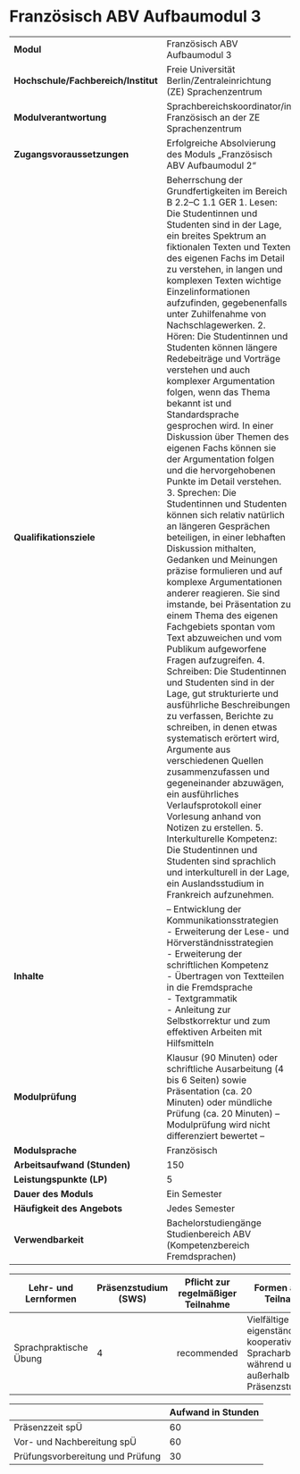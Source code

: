 # Französisch ABV Aufbaumodul 3
|                                    |   |
|------------------------------------|---|
|**Modul**                           | Französisch ABV Aufbaumodul 3 |
|**Hochschule/Fachbereich/Institut** | Freie Universität Berlin/Zentraleinrichtung (ZE) Sprachenzentrum |
|**Modulverantwortung**              | Sprachbereichskoordinator/in Französisch an der ZE Sprachenzentrum |
|**Zugangsvoraussetzungen**          | Erfolgreiche Absolvierung des Moduls „Französisch ABV Aufbaumodul 2“ |
|**Qualifikationsziele**             | Beherrschung der Grundfertigkeiten im Bereich B 2.2–C 1.1 GER 1. Lesen: Die Studentinnen und Studenten sind in der Lage, ein breites Spektrum an fiktionalen Texten und Texten des eigenen Fachs im Detail zu verstehen, in langen und komplexen Texten wichtige Einzelinformationen aufzufinden, gegebenenfalls unter Zuhilfenahme von Nachschlagewerken. 2. Hören: Die Studentinnen und Studenten können längere Redebeiträge und Vorträge verstehen und auch komplexer Argumentation folgen, wenn das Thema bekannt ist und Standardsprache gesprochen wird. In einer Diskussion über Themen des eigenen Fachs können sie der Argumentation folgen und die hervorgehobenen Punkte im Detail verstehen. 3. Sprechen: Die Studentinnen und Studenten können sich relativ natürlich an längeren Gesprächen beteiligen, in einer lebhaften Diskussion mithalten, Gedanken und Meinungen präzise formulieren und auf komplexe Argumentationen anderer reagieren. Sie sind imstande, bei Präsentation zu einem Thema des eigenen Fachgebiets spontan vom Text abzuweichen und vom Publikum aufgeworfene Fragen aufzugreifen. 4. Schreiben: Die Studentinnen und Studenten sind in der Lage, gut strukturierte und ausführliche Beschreibungen zu verfassen, Berichte zu schreiben, in denen etwas systematisch erörtert wird, Argumente aus verschiedenen Quellen zusammenzufassen und gegeneinander abzuwägen, ein ausführliches Verlaufsprotokoll einer Vorlesung anhand von Notizen zu erstellen. 5. Interkulturelle Kompetenz: Die Studentinnen und Studenten sind sprachlich und interkulturell in der Lage, ein Auslandsstudium in Frankreich aufzunehmen. |
|**Inhalte**                         | – Entwicklung der Kommunikationsstrategien<br>- Erweiterung der Lese- und Hörverständnisstrategien<br>- Erweiterung der schriftlichen Kompetenz<br>- Übertragen von Textteilen in die Fremdsprache<br>- Textgrammatik<br>- Anleitung zur Selbstkorrektur und zum effektiven Arbeiten mit Hilfsmitteln |
|**Modulprüfung**                    | Klausur (90 Minuten) oder schriftliche Ausarbeitung (4 bis 6 Seiten) sowie Präsentation (ca. 20 Minuten) oder mündliche Prüfung (ca. 20 Minuten) – Modulprüfung wird nicht differenziert bewertet – |
|**Modulsprache**                    | Französisch |
|**Arbeitsaufwand (Stunden)**        | 150 |
|**Leistungspunkte (LP)**            | 5 |
|**Dauer des Moduls**                | Ein Semester |
|**Häufigkeit des Angebots**         | Jedes Semester |
|**Verwendbarkeit**                  | Bachelorstudiengänge Studienbereich ABV<br>(Kompetenzbereich Fremdsprachen) |

| Lehr- und Lernformen | Präsenzstudium <br> (SWS) | Pflicht zur regelmäßiger Teilnahme | Formen aktiver Teilnahme |
| ---------------------|---------------------------|------------------------------------|------------------------- |
| Sprachpraktische Übung | 4                         | recommended                        | Vielfältige eigenständige und kooperative Spracharbeit während und außerhalb der Präsenzstudienzeit |

|   | Aufwand in Stunden |
| - |--------------------|
| Präsenzzeit spÜ                          | 60    |
| Vor- und Nachbereitung spÜ               | 60    |
| Prüfungsvorbereitung und Prüfung         | 30    |
